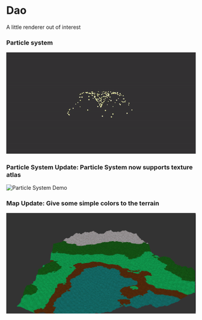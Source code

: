 # Dao
A little renderer out of interest

### Particle system
![Particle System Demo](demo/particle_system.gif)

### Particle System Update: Particle System now supports texture atlas
![Particle System Demo](demo/PS_texAtlas.gif)  

### Map Update: Give some simple colors to the terrain
![Map Demo](demo/HeightMap.png "Randomly generated terrain")  
